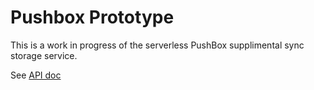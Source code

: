 # Pushbox Prototype

This is a work in progress of the serverless PushBox supplimental sync
storage service.


See [API doc](
https://docs.google.com/document/d/1YT6gh125Tu03eM42Vb_LKjvgxc4qrGGZsty1_ajf2YM/)


